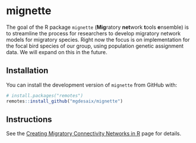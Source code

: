 
<!-- README.md is generated from README.Rmd. Please edit that file -->

# mignette

<!-- badges: start -->
<!-- badges: end -->

The goal of the R package `mignette` (**Mig**ratory **net**work
**t**ools **e**nsemble) is to streamline the process for researchers to
develop migratory network models for migratory species. Right now the
focus is on implementation for the focal bird species of our group,
using population genetic assignment data. We will expand on this in the
future.

## Installation

You can install the development version of `mignette` from GitHub with:

``` r
# install.packages("remotes")
remotes::install_github("mgdesaix/mignette")
```

## Instructions

See the [Creating Migratory Connectivity Networks in
R](https://mgdesaix.github.io/connectivity-book/) page for details.
